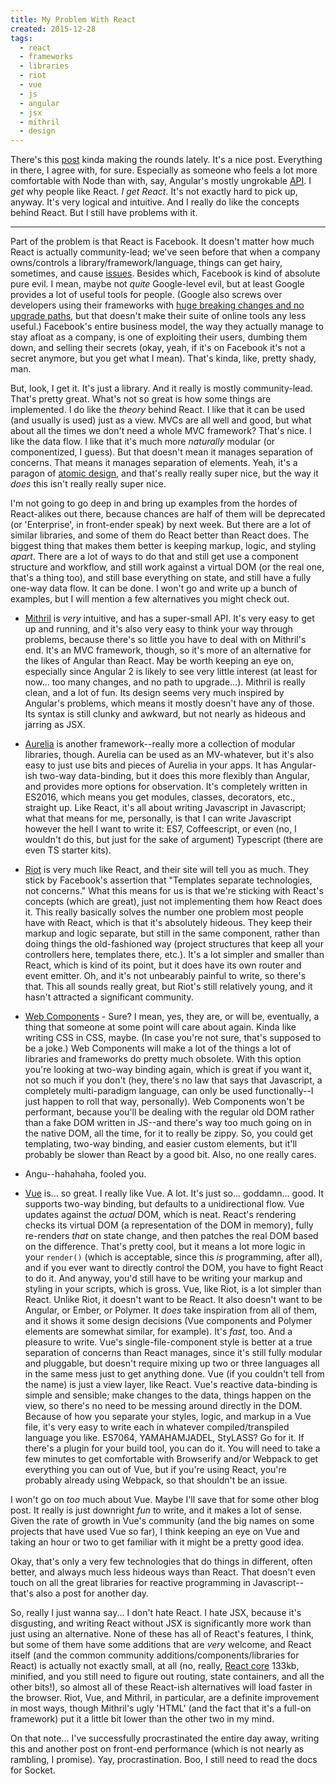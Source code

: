 ```yaml
---
title: My Problem With React
created: 2015-12-28
tags:
  - react
  - frameworks
  - libraries
  - riot
  - vue
  - js
  - angular
  - jsx
  - mithril
  - design
---
```


There's this [post](https://medium.com/bread-crumbs/i-officially-endorse-react-for-president-9c103e4568d4) kinda making the rounds lately. It's a nice post. Everything in there, I agree with, for sure. Especially as someone who feels a lot more comfortable with Node than with, say, Angular's mostly ungrokable [API](https://docs.angularjs.org/api). I _get_ why people like React. _I get React_. It's not exactly hard to pick up, anyway. It's very logical and intuitive. And I really do like the concepts behind React. But I still have problems with it.

* * *

Part of the problem is that React is Facebook. It doesn't matter how much React is actually community-lead; we've seen before that when a company owns/controls a library/framework/language, things can get hairy, sometimes, and cause [issues](https://iojs.org/en/). Besides which, Facebook is kind of absolute pure evil. I mean, maybe not _quite_ Google-level evil, but at least Google provides a lot of useful tools for people. (Google also screws over developers using their frameworks with [huge breaking changes and no upgrade paths](https://angular.io/), but that doesn't make their suite of online tools any less useful.) Facebook's entire business model, the way they actually manage to stay afloat as a company, is one of exploiting their users, dumbing them down, and selling their secrets (okay, yeah, if it's on Facebook it's not a secret anymore, but you get what I mean). That's kinda, like, pretty shady, man.

But, look, I get it. It's just a library. And it really is mostly community-lead. That's pretty great. What's not so great is how some things are implemented. I do like the _theory_ behind React. I like that it can be used (and usually is used) just as a view. MVCs are all well and good, but what about all the times we don't need a whole MVC framework? That's nice. I like the data flow. I like that it's much more _naturally_ modular (or componentized, I guess). But that doesn't mean it manages separation of concerns. That means it manages separation of elements. Yeah, it's a paragon of [atomic design](http://atomicdesign.bradfrost.com/), and that's really really super nice, but the way it _does_ this isn't really really super nice.

I'm not going to go deep in and bring up examples from the hordes of React-alikes out there, because chances are half of them will be deprecated (or 'Enterprise', in front-ender speak) by next week. But there are a lot of similar libraries, and some of them do React better than React does. The biggest thing that makes them better is keeping markup, logic, and styling _apart_. There are a lot of ways to do that and still get use a component structure and workflow, and still work against a virtual DOM (or the real one, that's a thing too), and still base everything on state, and still have a fully one-way data flow. It can be done. I won't go and write up a bunch of examples, but I will mention a few alternatives you might check out.

*   [Mithril](http://mithril.js.org/) is _very_ intuitive, and has a super-small API. It's very easy to get up and running, and it's also very easy to think your way through problems, because there's so little you have to deal with on Mithril's end. It's an MVC framework, though, so it's more of an alternative for the likes of Angular than React. May be worth keeping an eye on, especially since Angular 2 is likely to see very little interest (at least for now... too many changes, and no path to upgrade...). Mithril is really clean, and a lot of fun. Its design seems very much inspired by Angular's problems, which means it mostly doesn't have any of those. Its syntax is still clunky and awkward, but not nearly as hideous and jarring as JSX.

*   [Aurelia](http://aurelia.io/) is another framework--really more a collection of modular libraries, though. Aurelia can be used as an MV-whatever, but it's also easy to just use bits and pieces of Aurelia in your apps. It has Angular-ish two-way data-binding, but it does this more flexibly than Angular, and provides more options for observation. It's completely written in ES2016, which means you get modules, classes, decorators, etc., straight up. Like React, it's all about writing Javascript in Javascript; what that means for me, personally, is that I can write Javascript however the hell I want to write it: ES7, Coffeescript, or even (no, I wouldn't do this, but just for the sake of argument) Typescript (there are even TS starter kits).

*   [Riot](http://riotjs.com/) is very much like React, and their site will tell you as much. They stick by Facebook's assertion that "Templates separate technologies, not concerns." What this means for us is that we're sticking with React's concepts (which are great), just not implementing them how React does it. This really basically solves the number one problem most people have with React, which is that it's absolutely hideous. They keep their markup and logic separate, but still in the same component, rather than doing things the old-fashioned way (project structures that keep all your controllers here, templates there, etc.). It's a lot simpler and smaller than React, which is kind of its point, but it does have its own router and event emitter. Oh, and it's not unbearably painful to write, so there's that. This all sounds really great, but Riot's still relatively young, and it hasn't attracted a significant community.

*   [Web Components](http://w3c.github.io/webcomponents/explainer/) - Sure? I mean, yes, they are, or will be, eventually, a thing that someone at some point will care about again. Kinda like writing CSS in CSS, maybe. (In case you're not sure, that's supposed to be a joke.) Web Components will make a lot of the things a lot of libraries and frameworks do pretty much obsolete. With this option you're looking at two-way binding again, which is great if you want it, not so much if you don't (hey, there's no law that says that Javascript, a completely multi-paradigm language, can only be used functionally--I just happen to roll that way, personally). Web Components won't be performant, because you'll be dealing with the regular old DOM rather than a fake DOM written in JS--and there's way too much going on in the native DOM, all the time, for it to really be zippy. So, you could get templating, two-way binding, and easier custom elements, but it'll probably be slower than React by a good bit. Also, no one really cares.

*   Angu--hahahaha, fooled you.

*   [Vue](http://vuejs.org) is... so great. I really like Vue. A lot. It's just so... goddamn... good. It supports two-way binding, but defaults to a unidirectional flow. Vue updates against the _actual_ DOM, which is neat. React's rendering checks its virtual DOM (a representation of the DOM in memory), fully re-renders _that_ on state change, and then patches the real DOM based on the difference. That's pretty cool, but it means a lot more logic in your `render()` (which is acceptable, since this _is_ programming, after all), and if you ever want to directly control the DOM, you have to fight React to do it. And anyway, you'd still have to be writing your markup and styling in your scripts, which is gross. Vue, like Riot, is a lot simpler than React. Unlike Riot, it doesn't want to be React. It also doesn't want to be Angular, or Ember, or Polymer. It _does_ take inspiration from all of them, and it shows it some design decisions (Vue components and Polymer elements are somewhat similar, for example). It's _fast_, too. And a pleasure to write. Vue's single-file-component style is better at a true separation of concerns than React manages, since it's still fully modular and pluggable, but doesn't require mixing up two or three languages all in the same mess just to get anything done. Vue (if you couldn't tell from the name) is just a view layer, like React. Vue's reactive data-binding is simple and sensible; make changes to the data, things happen on the view, so there's no need to be messing around directly in the DOM. Because of how you separate your styles, logic, and markup in a Vue file, it's very easy to write each in whatever compiled/transpiled language you like. ES7064, YAMAHAMJADEL, StyLASS? Go for it. If there's a plugin for your build tool, you can do it. You will need to take a few minutes to get comfortable with Browserify and/or Webpack to get everything you can out of Vue, but if you're using React, you're probably already using Webpack, so that shouldn't be an issue.

I won't go on _too_ much about Vue. Maybe I'll save that for some other blog post. It really is just downright _fun_ to write, and it makes a lot of sense. Given the rate of growth in Vue's community (and the big names on some projects that have used Vue so far), I think keeping an eye on Vue and taking an hour or two to get familiar with it might be a pretty good idea.

Okay, that's only a very few technologies that do things in different, often better, and always much less hideous ways than React. That doesn't even touch on all the great libraries for reactive programming in Javascript--that's also a post for another day.

So, really I just wanna say... I don't hate React. I hate JSX, because it's disgusting, and writing React without JSX is significantly more work than just using an alternative. None of these has all of React's features, I think, but some of them have some additions that are _very_ welcome, and React itself (and the common community additions/components/libraries for React) is actually not exactly small, at all (no, really, [React core](https://cdnjs.cloudflare.com/ajax/libs/react/0.14.3/react.min.js) 133kb, minified, and you still need to figure out routing, state containers, and all the other bits!), so almost all of these React-ish alternatives will load faster in the browser. Riot, Vue, and Mithril, in particular, are a definite improvement in most ways, though Mithril's ugly 'HTML' (and the fact that it's a full-on framework) put it a little bit lower than the other two in my mind.

On that note... I've successfully procrastinated the entire day away, writing this and another post on front-end performance (which is not nearly as rambling, I promise). Yay, procrastination. Boo, I still need to read the docs for Socket.
